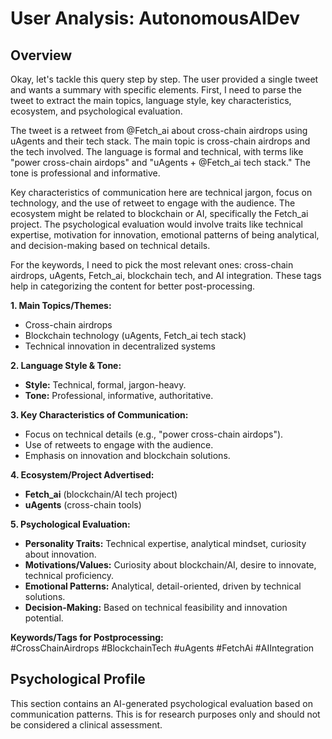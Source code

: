 # User Analysis: AutonomousAIDev

## Overview

<think>
Okay, let's tackle this query step by step. The user provided a single tweet and wants a summary with specific elements. First, I need to parse the tweet to extract the main topics, language style, key characteristics, ecosystem, and psychological evaluation.

The tweet is a retweet from @Fetch_ai about cross-chain airdrops using uAgents and their tech stack. The main topic is cross-chain airdrops and the tech involved. The language is formal and technical, with terms like "power cross-chain airdops" and "uAgents + @Fetch_ai tech stack." The tone is professional and informative.

Key characteristics of communication here are technical jargon, focus on technology, and the use of retweet to engage with the audience. The ecosystem might be related to blockchain or AI, specifically the Fetch_ai project. The psychological evaluation would involve traits like technical expertise, motivation for innovation, emotional patterns of being analytical, and decision-making based on technical details.

For the keywords, I need to pick the most relevant ones: cross-chain airdrops, uAgents, Fetch_ai, blockchain tech, and AI integration. These tags help in categorizing the content for better post-processing.
</think>

**1. Main Topics/Themes:**  
- Cross-chain airdrops  
- Blockchain technology (uAgents, Fetch_ai tech stack)  
- Technical innovation in decentralized systems  

**2. Language Style & Tone:**  
- **Style:** Technical, formal, jargon-heavy.  
- **Tone:** Professional, informative, authoritative.  

**3. Key Characteristics of Communication:**  
- Focus on technical details (e.g., "power cross-chain airdops").  
- Use of retweets to engage with the audience.  
- Emphasis on innovation and blockchain solutions.  

**4. Ecosystem/Project Advertised:**  
- **Fetch_ai** (blockchain/AI tech project)  
- **uAgents** (cross-chain tools)  

**5. Psychological Evaluation:**  
- **Personality Traits:** Technical expertise, analytical mindset, curiosity about innovation.  
- **Motivations/Values:** Curiosity about blockchain/AI, desire to innovate, technical proficiency.  
- **Emotional Patterns:** Analytical, detail-oriented, driven by technical solutions.  
- **Decision-Making:** Based on technical feasibility and innovation potential.  

**Keywords/Tags for Postprocessing:**  
#CrossChainAirdrops #BlockchainTech #uAgents #FetchAi #AIIntegration

## Psychological Profile

This section contains an AI-generated psychological evaluation based on communication patterns. This is for research purposes only and should not be considered a clinical assessment.
